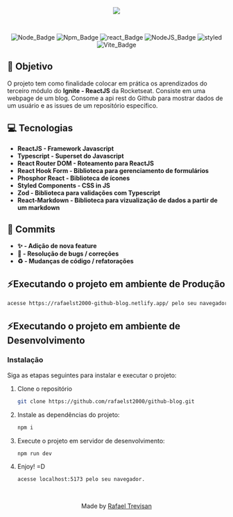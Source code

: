 <div align="center">

<img src="https://camo.githubusercontent.com/0ec73fcdf2f9887f77decf47210ddda1a1ebd7c1b6e4f6b8f80a348bcb5b48d3/68747470733a2f2f7265732e636c6f7564696e6172792e636f6d2f76696c6d6172626174697374612f696d6167652f75706c6f61642f76313637313733303233302f446576656c6f706d656e742f49676e6974652f6769746875625f626c6f675f77396b39367a2e706e67"/>
  
&nbsp;

![Node_Badge][node_version_badge] ![Npm_Badge][yarn_version_badge] ![react_Badge][react_badge] ![NodeJS_Badge][typescript] ![styled][styled] ![Vite_Badge][vite_badge]

</div>

## **:rocket: Objetivo**

O projeto tem como finalidade colocar em prática os aprendizados do terceiro módulo do **Ignite - ReactJS** da Rocketseat. Consiste em uma webpage de um blog. Consome a api rest do Github para mostrar dados de um usuário e as issues de um repositório específico.

## **:computer: Tecnologias**

- **ReactJS - Framework Javascript**
- **Typescript - Superset do Javascript**
- **React Router DOM - Roteamento para ReactJS**
- **React Hook Form - Biblioteca para gerenciamento de formulários**
- **Phosphor React - Biblioteca de ícones**
- **Styled Components - CSS in JS**
- **Zod - Biblioteca para validações com Typescript**
- **React-Markdown - Biblioteca para vizualização de dados a partir de um markdown**

## **📩 Commits**

- **✨ - Adição de nova feature**
- **🐛 - Resolução de bugs / correções**
- **♻️ - Mudanças de código / refatorações**

## **⚡Executando o projeto em ambiente de Produção**

```sh
acesse https://rafaelst2000-github-blog.netlify.app/ pelo seu navegador.
```

## **⚡Executando o projeto em ambiente de Desenvolvimento**

### Instalação

Siga as etapas seguintes para instalar e executar o projeto:

1. Clone o repositório

   ```sh
   git clone https://github.com/rafaelst2000/github-blog.git
   ```

2. Instale as dependências do projeto:

   ```sh
   npm i
   ```

3. Execute o projeto em servidor de desenvolvimento:

   ```sh
   npm run dev
   ```

4. Enjoy! =D

   ```sh
   acesse localhost:5173 pelo seu navegador.
   ```

   <br>

 <div align="center">
  Made by <a href="https://www.linkedin.com/in/rafaelst2000/" target="_blank">Rafael Trevisan</a>
 </div>

<!-- Badges -->

[node_version_badge]: https://img.shields.io/badge/Node-16.17.1-green
[yarn_version_badge]: https://img.shields.io/badge/Yarn-1.22.19-red
[react_badge]: https://img.shields.io/badge/Web-React-blue
[typescript]: https://img.shields.io/badge/TS-Typescript-blue
[styled]: https://img.shields.io/badge/CSS-StyledComponents-yellow
[vite_badge]: https://img.shields.io/badge/Bundle-Vite-purple
